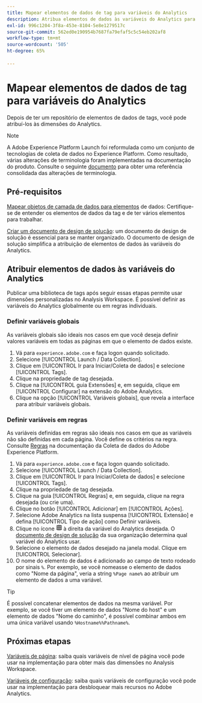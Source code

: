 ```yaml
---
title: Mapear elementos de dados de tag para variáveis do Analytics
description: Atribua elementos de dados às variáveis do Analytics para que você possa usá-los como dimensões no Analysis Workspace.
exl-id: 996c1204-3f8a-453e-8104-5e8e1279517c
source-git-commit: 562ed0e190954b7687fa79efaf5c5c54eb202af8
workflow-type: tm+mt
source-wordcount: '505'
ht-degree: 65%

---
```


# Mapear elementos de dados de tag para variáveis do Analytics

Depois de ter um repositório de elementos de dados de tags, você pode atribuí-los às dimensões do Analytics.

>[!NOTE]
>A Adobe Experience Platform Launch foi reformulada como um conjunto de tecnologias de coleta de dados no Experience Platform. Como resultado, várias alterações de terminologia foram implementadas na documentação do produto. Consulte o seguinte [documento](https://experienceleague.adobe.com/docs/experience-platform/tags/term-updates.html?lang=en) para obter uma referência consolidada das alterações de terminologia.

## Pré-requisitos

[Mapear objetos de camada de dados para elementos](layer-to-elements.md) de dados: Certifique-se de entender os elementos de dados da tag e de ter vários elementos para trabalhar.

[Criar um documento de design de solução](../prepare/solution-design.md): um documento de design de solução é essencial para se manter organizado. O documento de design de solução simplifica a atribuição de elementos de dados às variáveis do Analytics.

## Atribuir elementos de dados às variáveis do Analytics

Publicar uma biblioteca de tags após seguir essas etapas permite usar dimensões personalizadas no Analysis Workspace. É possível definir as variáveis do Analytics globalmente ou em regras individuais.

### Definir variáveis globais

As variáveis globais são ideais nos casos em que você deseja definir valores variáveis em todas as páginas em que o elemento de dados existe.

1. Vá para `experience.adobe.com` e faça logon quando solicitado.
1. Selecione [!UICONTROL Launch / Data Collection].
1. Clique em [!UICONTROL Ir para Iniciar/Coleta de dados] e selecione [!UICONTROL Tags].
1. Clique na propriedade de tag desejada.
1. Clique na [!UICONTROL guia Extensões] e, em seguida, clique em [!UICONTROL Configurar] na extensão do Adobe Analytics.
1. Clique na opção [!UICONTROL Variáveis globais], que revela a interface para atribuir variáveis globais.

### Definir variáveis em regras

As variáveis definidas em regras são ideais nos casos em que as variáveis não são definidas em cada página. Você define os critérios na regra. Consulte [Regras](https://experienceleague.adobe.com/docs/experience-platform/tags/ui/rules.html) na documentação da Coleta de dados do Adobe Experience Platform.

1. Vá para `experience.adobe.com` e faça logon quando solicitado.
1. Selecione [!UICONTROL Launch / Data Collection].
1. Clique em [!UICONTROL Ir para Iniciar/Coleta de dados] e selecione [!UICONTROL Tags].
1. Clique na propriedade de tag desejada.
1. Clique na guia [!UICONTROL Regras] e, em seguida, clique na regra desejada (ou crie uma).
1. Clique no botão [!UICONTROL Adicionar] em [!UICONTROL Ações].
1. Selecione Adobe Analytics na lista suspensa [!UICONTROL Extensão] e defina [!UICONTROL Tipo de ação] como Definir variáveis.
1. Clique no ícone ![Elemento de dados](assets/data-element.png) à direita da variável do Analytics desejada. O [documento de design de solução](../prepare/solution-design.md) da sua organização determina qual variável do Analytics usar.
1. Selecione o elemento de dados desejado na janela modal. Clique em [!UICONTROL Selecionar].
1. O nome do elemento de dados é adicionado ao campo de texto rodeado por sinais `%`. Por exemplo, se você nomeasse o elemento de dados como &quot;Nome da página&quot;, veria a string `%Page name%` ao atribuir um elemento de dados a uma variável.

>[!TIP]
>
>É possível concatenar elementos de dados na mesma variável. Por exemplo, se você tiver um elemento de dados &quot;Nome do host&quot; e um elemento de dados &quot;Nome do caminho&quot;, é possível combinar ambos em uma única variável usando `%Hostname%%Pathname%`.

## Próximas etapas

[Variáveis de página](../vars/page-vars/page-variables.md): saiba quais variáveis de nível de página você pode usar na implementação para obter mais das dimensões no Analysis Workspace.

[Variáveis de configuração](../vars/config-vars/configuration-variables.md): saiba quais variáveis de configuração você pode usar na implementação para desbloquear mais recursos no Adobe Analytics.
